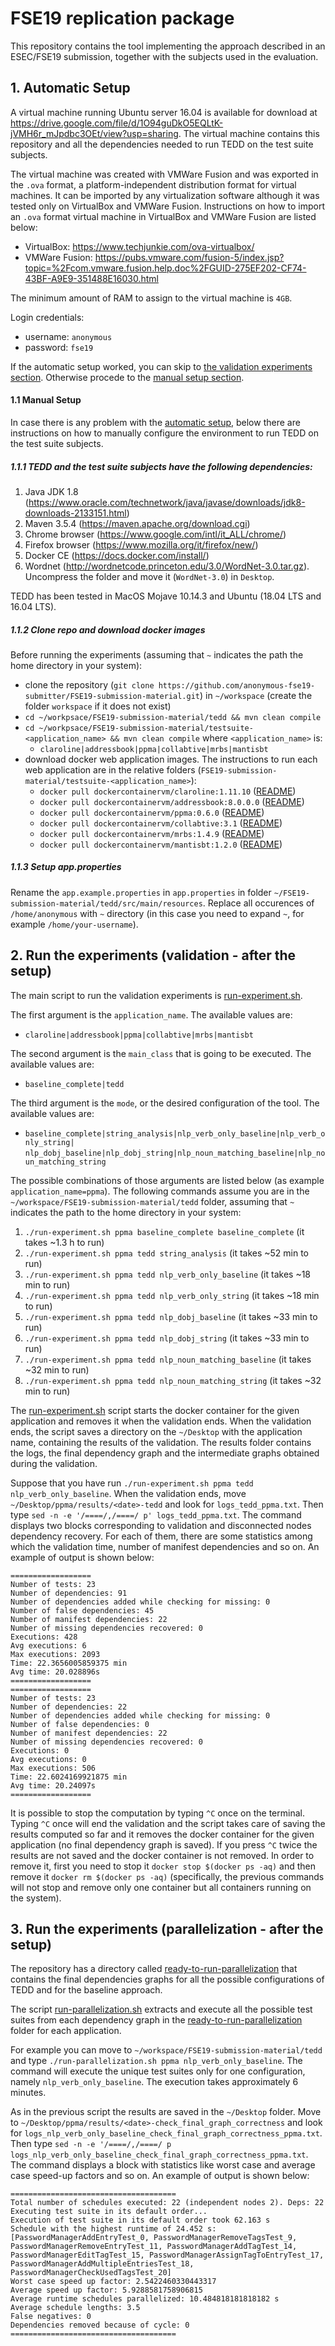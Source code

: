 # FSE19 replication package
This repository contains the tool implementing the approach described in an ESEC/FSE19 submission, together with the subjects used in the evaluation.

## 1. Automatic Setup

A virtual machine running Ubuntu server 16.04 is available for download at https://drive.google.com/file/d/1O94guDkO5EQLtK-jVMH6r_mJpdbc3OEt/view?usp=sharing. The virtual machine contains this repository and all the dependencies needed to run TEDD on the test suite subjects. 

The virtual machine was created with VMWare Fusion and was exported in the `.ova` format, a platform-independent distribution format for virtual machines. It can be imported by any virtualization software although it was tested only on VirtualBox and VMWare Fusion. Instructions on how to import an `.ova` format virtual machine in VirtualBox and VMWare Fusion are listed below:

- VirtualBox: https://www.techjunkie.com/ova-virtualbox/
- VMWare Fusion: https://pubs.vmware.com/fusion-5/index.jsp?topic=%2Fcom.vmware.fusion.help.doc%2FGUID-275EF202-CF74-43BF-A9E9-351488E16030.html

The minimum amount of RAM to assign to the virtual machine is `4GB`.

Login credentials:
- username: `anonymous`
- password: `fse19`

If the automatic setup worked, you can skip to [the validation experiments section](#2-run-the-experiments-validation---after-the-setup). Otherwise procede to the [manual setup section](#11-manual-setup).

#### 1.1 Manual Setup

In case there is any problem with the [automatic setup](#1-automatic-setup), below there are instructions on how to manually configure the environment to run TEDD on the test suite subjects.

##### 1.1.1 TEDD and the test suite subjects have the following dependencies:

1. Java JDK 1.8 (https://www.oracle.com/technetwork/java/javase/downloads/jdk8-downloads-2133151.html)
2. Maven 3.5.4 (https://maven.apache.org/download.cgi)
3. Chrome browser (https://www.google.com/intl/it_ALL/chrome/)
4. Firefox browser (https://www.mozilla.org/it/firefox/new/)
5. Docker CE (https://docs.docker.com/install/)
6. Wordnet (http://wordnetcode.princeton.edu/3.0/WordNet-3.0.tar.gz). Uncompress the folder and move it (`WordNet-3.0`) in `Desktop`.

TEDD has been tested in MacOS Mojave 10.14.3 and Ubuntu (18.04 LTS and 16.04 LTS).

##### 1.1.2 Clone repo and download docker images
Before running the experiments (assuming that `~` indicates the path the home directory in your system): 
- clone the repository (`git clone https://github.com/anonymous-fse19-submitter/FSE19-submission-material.git`) in `~/workspace` (create the folder `workspace` if it does not exist)
- `cd ~/workpsace/FSE19-submission-material/tedd && mvn clean compile`
- `cd ~/workpsace/FSE19-submission-material/testsuite-<application_name> && mvn clean compile` where `<application_name>` is: 
  - `claroline|addressbook|ppma|collabtive|mrbs|mantisbt`
- download docker web application images. The instructions to run each web application are in the relative folders (`FSE19-submission-material/testsuite-<application_name>`):
  - `docker pull dockercontainervm/claroline:1.11.10` ([README](https://github.com/anonymous-fse19-submitter/FSE19-submission-material/blob/master/testsuite-claroline/README.md))
  - `docker pull dockercontainervm/addressbook:8.0.0.0` ([README](https://github.com/anonymous-fse19-submitter/FSE19-submission-material/blob/master/testsuite-addressbook/README.md))
  - `docker pull dockercontainervm/ppma:0.6.0` ([README](https://github.com/anonymous-fse19-submitter/FSE19-submission-material/blob/master/testsuite-ppma/README.md))
  - `docker pull dockercontainervm/collabtive:3.1` ([README](https://github.com/anonymous-fse19-submitter/FSE19-submission-material/blob/master/testsuite-collabtive/README.md))
  - `docker pull dockercontainervm/mrbs:1.4.9` ([README](https://github.com/anonymous-fse19-submitter/FSE19-submission-material/blob/master/testsuite-mrbs/README.md))
  - `docker pull dockercontainervm/mantisbt:1.2.0` ([README](https://github.com/anonymous-fse19-submitter/FSE19-submission-material/blob/master/testsuite-mantisbt/README.md))

##### 1.1.3 Setup app.properties

Rename the `app.example.properties` in `app.properties` in folder `~/FSE19-submission-material/tedd/src/main/resources`. Replace all occurences of `/home/anonymous` with `~` directory (in this case you need to expand `~`, for example `/home/your-username`).
  

## 2. Run the experiments (validation - after the setup)

The main script to run the validation experiments is [run-experiment.sh](https://github.com/anonymous-fse19-submitter/FSE19-submission-material/blob/master/tedd/run-experiment.sh). 

The first argument is the `application_name`. The available values are:
- `claroline|addressbook|ppma|collabtive|mrbs|mantisbt`

The second argument is the `main_class` that is going to be executed. The available values are:
- `baseline_complete|tedd`

The third argument is the `mode`, or the desired configuration of the tool. The available values are:
- `baseline_complete|string_analysis|nlp_verb_only_baseline|nlp_verb_only_string|`
`nlp_dobj_baseline|nlp_dobj_string|nlp_noun_matching_baseline|nlp_noun_matching_string`

The possible combinations of those arguments are listed below (as example `application_name=ppma`). The following commands assume you are in the `~/workspace/FSE19-submission-material/tedd` folder, assuming that `~` indicates the path to the home directory in your system:
1. `./run-experiment.sh ppma baseline_complete baseline_complete` (it takes ~1.3 h to run)
2. `./run-experiment.sh ppma tedd string_analysis` (it takes ~52 min to run)
3. `./run-experiment.sh ppma tedd nlp_verb_only_baseline` (it takes ~18 min to run)
4. `./run-experiment.sh ppma tedd nlp_verb_only_string` (it takes ~18 min to run)
5. `./run-experiment.sh ppma tedd nlp_dobj_baseline` (it takes ~33 min to run)
6. `./run-experiment.sh ppma tedd nlp_dobj_string` (it takes ~33 min to run)
7. `./run-experiment.sh ppma tedd nlp_noun_matching_baseline` (it takes ~32 min to run)
8. `./run-experiment.sh ppma tedd nlp_noun_matching_string` (it takes ~32 min to run)

The [run-experiment.sh](https://github.com/anonymous-fse19-submitter/FSE19-submission-material/blob/master/tedd/run-experiment.sh) script starts the docker container for the given application and removes it when the validation ends. When the validation ends, the script saves a directory on the `~/Desktop` with the application name, containing the results of the validation. The results folder contains the logs, the final dependency graph and the intermediate graphs obtained during the validation. 

Suppose that you have run `./run-experiment.sh ppma tedd nlp_verb_only_baseline`. When the validation ends, move `~/Desktop/ppma/results/<date>-tedd` and look for `logs_tedd_ppma.txt`. Then type `sed -n -e '/====/,/====/ p' logs_tedd_ppma.txt`. The command displays two blocks corresponding to validation and disconnected nodes dependency recovery. For each of them, there are some statistics among which the validation time, number of manifest dependencies and so on. An example of output is shown below:

```
==================
Number of tests: 23
Number of dependencies: 91
Number of dependencies added while checking for missing: 0
Number of false dependencies: 45
Number of manifest dependencies: 22
Number of missing dependencies recovered: 0
Executions: 428
Avg executions: 6
Max executions: 2093
Time: 22.3656005859375 min
Avg time: 20.028896s
==================
==================
Number of tests: 23
Number of dependencies: 22
Number of dependencies added while checking for missing: 0
Number of false dependencies: 0
Number of manifest dependencies: 22
Number of missing dependencies recovered: 0
Executions: 0
Avg executions: 0
Max executions: 506
Time: 22.6024169921875 min
Avg time: 20.24097s
==================
```

It is possible to stop the computation by typing `^C` once on the terminal. Typing `^C` once will end the validation and the script takes care of saving the results computed so far and it removes the docker container for the given application (no final dependency graph is saved). If you press `^C` twice the results are not saved and the docker container is not removed. In order to remove it, first you need to stop it `docker stop $(docker ps -aq)` and then remove it `docker rm $(docker ps -aq)` (specifically, the previous commands will not stop and remove only one container but all containers running on the system).

## 3. Run the experiments (parallelization - after the setup)

The repository has a directory called [ready-to-run-parallelization](https://github.com/anonymous-fse19-submitter/FSE19-submission-material/tree/master/ready-to-run-parallelization) that contains the final dependencies graphs for all the possible configurations of TEDD and for the baseline approach.

The script [run-parallelization.sh](https://github.com/anonymous-fse19-submitter/FSE19-submission-material/blob/master/tedd/run-parallelization.sh) extracts and execute all the possible test suites from each dependency graph in the [ready-to-run-parallelization](https://github.com/anonymous-fse19-submitter/FSE19-submission-material/tree/master/ready-to-run-parallelization) folder for each application.

For example you can move to `~/workspace/FSE19-submission-material/tedd` and type `./run-parallelization.sh ppma nlp_verb_only_baseline`. The command will execute the unique test suites only for one configuration, namely `nlp_verb_only_baseline`. The execution takes approximately 6 minutes.

As in the previous script the results are saved in the `~/Desktop` folder. Move to `~/Desktop/ppma/results/<date>-check_final_graph_correctness` and look for `logs_nlp_verb_only_baseline_check_final_graph_correctness_ppma.txt`. Then type `sed -n -e '/====/,/====/ p logs_nlp_verb_only_baseline_check_final_graph_correctness_ppma.txt`. The command displays a block with statistics like worst case and average case speed-up factors and so on. An example of output is shown below:

```
=====================================
Total number of schedules executed: 22 (independent nodes 2). Deps: 22
Executing test suite in its default order...
Execution of test suite in its default order took 62.163 s
Schedule with the highest runtime of 24.452 s: [PasswordManagerAddEntryTest_0, PasswordManagerRemoveTagsTest_9, PasswordManagerRemoveEntryTest_11, PasswordManagerAddTagTest_14, PasswordManagerEditTagTest_15, PasswordManagerAssignTagToEntryTest_17, PasswordManagerAddMultipleEntriesTest_18, PasswordManagerCheckUsedTagsTest_20]
Worst case speed up factor: 2.5422460330443317
Average speed up factor: 5.9288581758906815
Average runtime schedules parallelized: 10.484818181818182 s
Average schedule lengths: 3.5
False negatives: 0
Dependencies removed because of cycle: 0
=====================================
```

